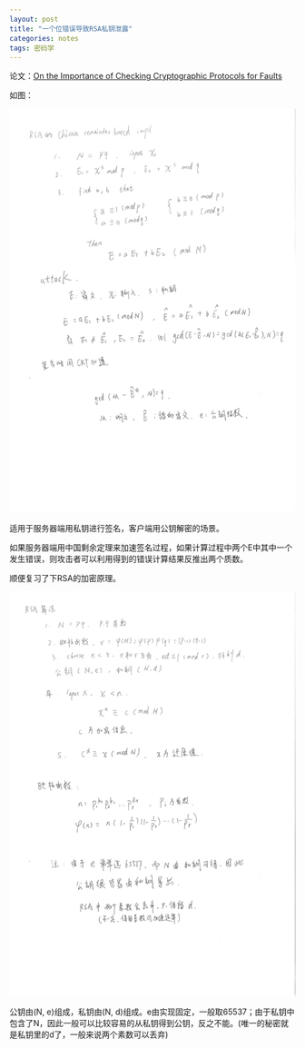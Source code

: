 ```yaml
---
layout: post
title: "一个位错误导致RSA私钥泄露"
categories: notes
tags: 密码学
---
```


论文：[On the Importance of Checking Cryptographic Protocols for Faults](http://citeseerx.ist.psu.edu/viewdoc/download?doi=10.1.1.48.9764&rep=rep1&type=pdf)

如图：

![](/store/post_data/RSA1.png)

适用于服务器端用私钥进行签名，客户端用公钥解密的场景。

如果服务器端用中国剩余定理来加速签名过程，如果计算过程中两个E中其中一个发生错误，则攻击者可以利用得到的错误计算结果反推出两个质数。

顺便复习了下RSA的加密原理。

![](/store/post_data/RSA2.png)

公钥由(N, e)组成，私钥由(N, d)组成。e由实现固定，一般取65537；由于私钥中包含了N，因此一般可以比较容易的从私钥得到公钥，反之不能。(唯一的秘密就是私钥里的d了，一般来说两个素数可以丢弃)



